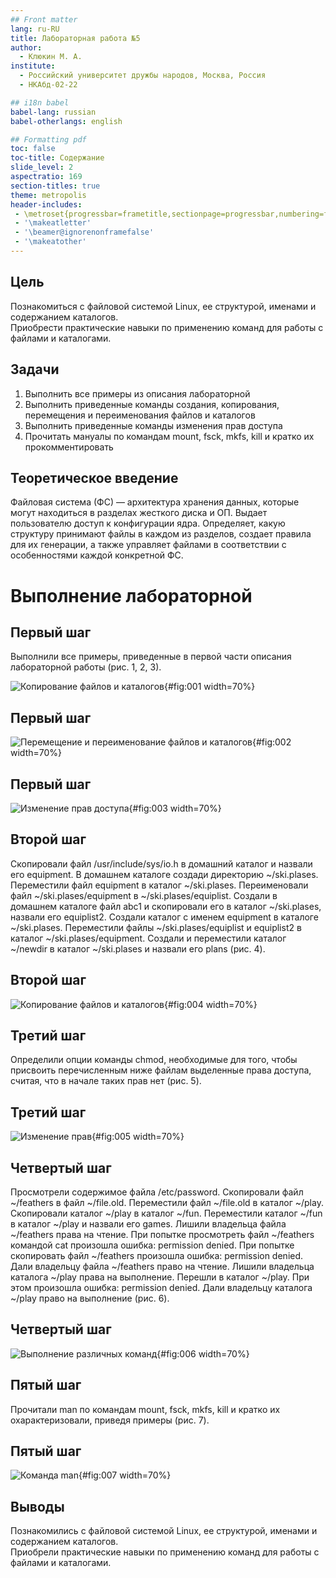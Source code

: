 ```yaml
---
## Front matter
lang: ru-RU
title: Лабораторная работа №5
author:
  - Клюкин М. А.
institute:
  - Российский университет дружбы народов, Москва, Россия
  - НКАбд-02-22

## i18n babel
babel-lang: russian
babel-otherlangs: english

## Formatting pdf
toc: false
toc-title: Содержание
slide_level: 2
aspectratio: 169
section-titles: true
theme: metropolis
header-includes:
 - \metroset{progressbar=frametitle,sectionpage=progressbar,numbering=fraction}
 - '\makeatletter'
 - '\beamer@ignorenonframefalse'
 - '\makeatother'
---
```



## Цель

Познакомиться с файловой системой Linux, ее структурой, именами и содержанием каталогов.  
Приобрести практические навыки по применению команд для работы с файлами и каталогами.  

## Задачи

1. Выполнить все примеры из описания лабораторной
2. Выполнить приведенные команды создания, копирования, перемещения и переименования файлов и каталогов
3. Выполнить приведенные команды изменения прав доступа 
4. Прочитать мануалы по командам mount, fsck, mkfs, kill и кратко их прокомментировать

## Теоретическое введение

Файловая система (ФС) — архитектура хранения данных, которые могут находиться в разделах жесткого диска и ОП. Выдает пользователю доступ к конфигурации ядра. Определяет, какую структуру принимают файлы в каждом из разделов, создает правила для их генерации, а также управляет файлами в соответствии с особенностями каждой конкретной ФС.

# Выполнение лабораторной

## Первый шаг

Выполнили все примеры, приведенные в первой части описания лабораторной работы (рис. 1, 2, 3).

![Копирование файлов и каталогов](image/Screenshot_from_2023-03-11_15-29-34.png){#fig:001 width=70%}

## Первый шаг

![Перемещение и переименование файлов и каталогов](image/Screenshot_from_2023-03-11_15-30-48.png){#fig:002 width=70%}

## Первый шаг

![Изменение прав доступа](image/Screenshot_from_2023-03-11_15-32-03.png){#fig:003 width=70%}


## Второй шаг

Скопировали файл /usr/include/sys/io.h в домашний каталог и назвали его equipment. В домашнем каталоге создади директорию ~/ski.plases. Переместили файл equipment в каталог ~/ski.plases. Переименовали файл ~/ski.plases/equipment в ~/ski.plases/equiplist. Создали в домашнем каталоге файл abc1 и скопировали его в каталог ~/ski.plases, назвали его equiplist2. Создали каталог с именем equipment в каталоге ~/ski.plases. Переместили файлы ~/ski.plases/equiplist и equiplist2 в каталог ~/ski.plases/equipment. Создали и переместили каталог ~/newdir в каталог ~/ski.plases и назвали его plans (рис. 4).

## Второй шаг

![Копирование файлов и каталогов](image/Screenshot_from_2023-03-11_15-35-38.png){#fig:004 width=70%}

## Третий шаг

Определили опции команды chmod, необходимые для того, чтобы присвоить перечисленным ниже файлам выделенные права доступа, считая, что в начале таких прав нет (рис. 5).

## Третий шаг

![Изменение прав](image/Screenshot_from_2023-03-11_15-36-53.png){#fig:005 width=70%}


## Четвертый шаг

Просмотрели содержимое файла /etc/password. Скопировали файл ~/feathers в файл ~/file.old. Переместили файл ~/file.old в каталог ~/play. Скопировали каталог ~/play в каталог ~/fun. Переместили каталог ~/fun в каталог ~/play и назвали его games. Лишили владельца файла ~/feathers права на чтение. При попытке просмотреть файл ~/feathers командой cat произошла ошибка: permission denied. При попытке скопировать файл ~/feathers произошла ошибка: permission denied. Дали владельцу файла ~/feathers право на чтение. Лишили владельца каталога ~/play права на выполнение. Перешли в каталог ~/play. При этом произошла ошибка: permission denied. Дали владельцу каталога ~/play право на выполнение (рис. 6).

## Четвертый шаг

![Выполнение различных команд](image/Screenshot_from_2023-03-11_15-37-47.png){#fig:006 width=70%}

## Пятый шаг

Прочитали man по командам mount, fsck, mkfs, kill и кратко их охарактеризовали, приведя примеры (рис. 7).

## Пятый шаг

![Команда man](image/Screenshot_from_2023-03-11_15-38-23.png){#fig:007 width=70%}


## Выводы 

Познакомились с файловой системой Linux, ее структурой, именами и содержанием каталогов.  
Приобрели практические навыки по применению команд для работы с файлами и каталогами.  
